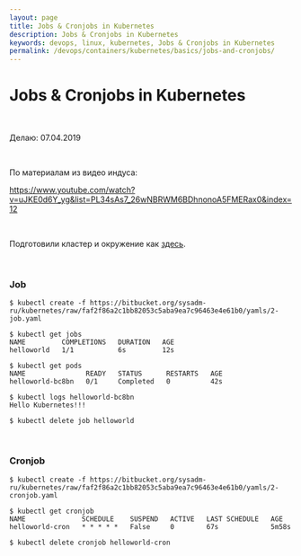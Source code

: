 ```yaml
---
layout: page
title: Jobs & Cronjobs in Kubernetes
description: Jobs & Cronjobs in Kubernetes
keywords: devops, linux, kubernetes, Jobs & Cronjobs in Kubernetes
permalink: /devops/containers/kubernetes/basics/jobs-and-cronjobs/
---
```


# Jobs & Cronjobs in Kubernetes

<br/>

Делаю: 07.04.2019

<br/>

По материалам из видео индуса:

https://www.youtube.com/watch?v=uJKE0d6Y_yg&list=PL34sAs7_26wNBRWM6BDhnonoA5FMERax0&index=12

<br/>

Подготовили кластер и окружение как <a href="https://github.com/webmakaka/vagrant-kubernetes-3-node-cluster-centos7">здесь</a>.

<br/>

### Job

    $ kubectl create -f https://bitbucket.org/sysadm-ru/kubernetes/raw/faf2f86a2c1bb82053c5aba9ea7c96463e4e61b0/yamls/2-job.yaml

    $ kubectl get jobs
    NAME         COMPLETIONS   DURATION   AGE
    helloworld   1/1           6s         12s

    $ kubectl get pods
    NAME               READY   STATUS      RESTARTS   AGE
    helloworld-bc8bn   0/1     Completed   0          42s

    $ kubectl logs helloworld-bc8bn
    Hello Kubernetes!!!

    $ kubectl delete job helloworld

<br/>

### Cronjob

    $ kubectl create -f https://bitbucket.org/sysadm-ru/kubernetes/raw/faf2f86a2c1bb82053c5aba9ea7c96463e4e61b0/yamls/2-cronjob.yaml

    $ kubectl get cronjob
    NAME              SCHEDULE    SUSPEND   ACTIVE   LAST SCHEDULE   AGE
    helloworld-cron   * * * * *   False     0        67s             5m58s

    $ kubectl delete cronjob helloworld-cron
